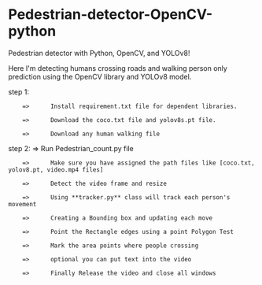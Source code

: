 # Pedestrian-detector-OpenCV-python

Pedestrian detector with Python, OpenCV, and YOLOv8!

Here I'm detecting humans crossing roads and walking person only prediction using the OpenCV library and YOLOv8 model.

step 1: 

        =>      Install requirement.txt file for dependent libraries.

        =>      Download the coco.txt file and yolov8s.pt file.
        
        =>      Download any human walking file 

step 2: 
        =>      Run Pedestrian_count.py file
        
        =>      Make sure you have assigned the path files like [coco.txt, yolov8.pt, video.mp4 files]
        
        =>      Detect the video frame and resize
        
        =>      Using **tracker.py** class will track each person's movement
        
        =>      Creating a Bounding box and updating each move
        
        =>      Point the Rectangle edges using a point Polygon Test
        
        =>      Mark the area points where people crossing
        
        =>      optional you can put text into the video
        
        =>      Finally Release the video and close all windows
